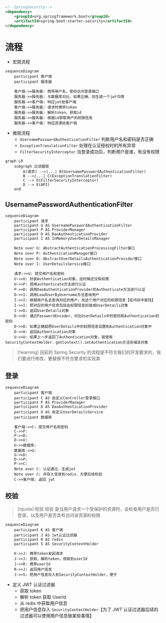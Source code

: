 ```xml
<!--SpringSecurity-->  
<dependency>  
    <groupId>org.springframework.boot</groupId>  
    <artifactId>spring-boot-starter-security</artifactId>  
</dependency>
```

# 流程
- 宏观流程
```mermaid
sequenceDiagram
    participant 客户端
    participant 服务器

	客户端->>服务器: 携带用户名，密码访问登录接口
	服务器->>服务器: 与数据库对比，如果正确，则生成一个jwt令牌
	服务器->>客户端: 响应jwt给客户端
	客户端->>服务器: 请求时携带token
	服务器->>服务器: 解析token，获取id
	服务器->>服务器: 根据id获取用户的权限信息
	服务器->>客户端: 响应资源给客户端
```


- 微观流程
	- `UsernamePasswordAuthenticationFilter` 判断用户名和密码是否正确
	- `ExceptionTranslationFilter` 处理在认证授权时的所有异常
	- `FilterSecurityInterceptor` 当登录成功后，判断用户是谁，有没有权限

```mermaid
graph LR
	subgraph 过滤器链
	    A(请求) -->|...| B(UsernamePasswordAuthenticationFilter)
	    B -->|...| C(ExceptionTranslationFilter)
	    C --> D(FilterSecurityInterceptor)
	    D --> E(API)
    end
```

## UsernamePasswordAuthenticationFilter
```mermaid
sequenceDiagram
    participant 请求
    participant U AS UsernamePasswordAuthenticationFilter
    participant P AS ProviderManager
	participant D AS DaoAuthenticationProvider
	participant I AS InMemoryUserDetailsManager

	Note over U: AbstractAuthenticationProcessingFilter接口
	Note over P: AuthenticationManager接口
	Note over D: AbstractUserDetailsAuthenticationProvider接口
	Note over I: UserDetailsService接口

	请求->>U: 提交用户名和密码
	U->>U: 封装Authentication对象，这时候还没有权限
	U->>P: 调用authenticate方法进行认证
	P->>D: 调用DaoAuthenticationProvider的Authenticate方法进行认证
	D->>I: 调用LoadUserByUsername方法查询用户
	I->>I: 根据用户名去查询对应的用户，及这个用户对应的权限信息【在内存中查找】
	I->>I: 把对应的用户信息包括去权限信息封装成UserDetails对象
	I->>D: 返回UserDetails对象
	D->>D: 通过PasswordEncoder，对比UserDetails中的密码和Authentication的密码
	D->>D: 如果正确就把UserDetails中的权限信息设置到Authentication对象中
	D->>U: 返回Authentication对象
	U->>U: 如果上一步返回了Authentication对象，就使用SecurityContextHolder．getContext().setAuthentication方法存储该对象
```

>[!warning] 目前的 Spring Security 的流程是不符合我们的开发要求的，我们要进行修改，要替换不符合要求的实现类

## 登录
```mermaid
sequenceDiagram
    participant 客户端
    participant C AS 自定义Controller登录接口
    participant P AS ProviderManager
    participant D AS DaoAuthenticationProvider
    participant U AS 自定义UserDetailsService
    participant 数据库

	客户端->>C: 提交用户名和密码
	C->>P: 
	P->>D: 
	D->>U: 
	U->>数据库: 
	数据库->>U: 
	U->>D: 
	D->>P: 
    P->>C: 
    Note over C: 认证通过，生成jwt
    Note over C: 并存入信息到redis，方便后续校验
    C->>客户端: 返回 jwt
```

## 校验
>[!quote] 校验
>校验 是当用户请求一个受保护的资源时，会检查用户是否已登录，以及用户是否具有访问该资源的权限

```mermaid
sequenceDiagram
	participant K AS 客户端
	participant J AS jwt认证过滤器
	participant R AS redis
	participant S AS SecurityContextHolder

	K->>J: 携带token发起请求
	J->>J: 获取，解析token，获取到userId
	J->>R: 携带userId
	R->>J: 返回用户信息
	J->>S: 把用户信息存入到SecurityContextHolder，便于
```

- 定义 JWT 认证过滤器
	- 获取 token
	- 解析 token 获取 UserId
	- 从 redis 中获取用户信息
	- 把用户信息存入 `SecurityContextHolder`【为了 JWT 认证过滤器后续的过滤器可以使用用户信息做某些事情】




























